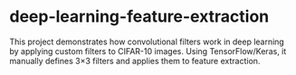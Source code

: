 # deep-learning-feature-extraction
This project demonstrates how convolutional filters work in deep learning by applying custom filters to CIFAR-10 images. Using TensorFlow/Keras, it manually defines 3×3 filters and applies them to feature extraction.
